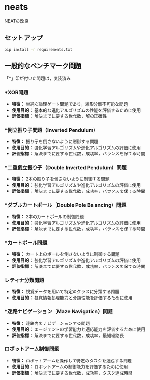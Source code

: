 # neats
NEATの改良

## セットアップ
```sh
pip install -r requirements.txt
```

## 一般的なベンチマーク問題
「*」印が付いた問題は，実装済み

### *XOR問題
- **特徴：** 単純な論理ゲート問題であり，線形分離不可能な問題
- **使用目的：** 基本的な進化アルゴリズムの性能を評価するために使用
- **評価指標：** 解決までに要する世代数，解の正確性

### *倒立振り子問題（Inverted Pendulum）
- **特徴：** 振り子を倒さないように制御する問題
- **使用目的：** 強化学習アルゴリズムや進化アルゴリズムの評価に使用
- **評価指標：** 解決までに要する世代数，成功率，バランスを保てる時間

### *二重倒立振り子（Double Inverted Pendulum）問題
- **特徴：** 2本の振り子を倒さないように制御する問題
- **使用目的：** 強化学習アルゴリズムや進化アルゴリズムの評価に使用
- **評価指標：** 解決までに要する世代数，成功率，バランスを保てる時間

### *ダブルカートポール（Double Pole Balancing）問題
- **特徴：** 2本のカートポールの制御問題
- **使用目的：** 強化学習アルゴリズムや進化アルゴリズムの評価に使用
- **評価指標：** 解決までに要する世代数，成功率，バランスを保てる時間

### *カートポール問題
- **特徴：** カート上のポールを倒さないように制御する問題
- **使用目的：** 強化学習アルゴリズムや進化アルゴリズムの評価に使用
- **評価指標：** 解決までに要する世代数，成功率，バランスを保てる時間

### レティナ分類問題
- **特徴：** 視覚データを用いて特定のクラスに分類する問題
- **使用目的：** 視覚情報処理能力と分類性能を評価するために使用

### *迷路ナビゲーション（Maze Navigation）問題
- **特徴：** 迷路内をナビゲーションする問題
- **使用目的：** エージェントの学習能力と適応能力を評価するために使用
- **評価指標：** 解決までに要する世代数，成功率，最短経路長

### ロボットアーム制御問題
- **特徴：** ロボットアームを操作して特定のタスクを達成する問題
- **使用目的：** ロボットアームの制御能力を評価するために使用
- **評価指標：** 解決までに要する世代数，成功率，タスク達成時間